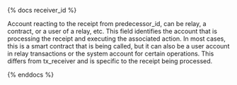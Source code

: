 {% docs receiver_id %}

Account reacting to the receipt from predecessor_id, can be relay, a contract, or a user of a relay, etc. This field identifies the account that is processing the receipt and executing the associated action. In most cases, this is a smart contract that is being called, but it can also be a user account in relay transactions or the system account for certain operations. This differs from tx_receiver and is specific to the receipt being processed.

{% enddocs %}
